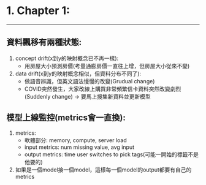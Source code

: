 # 1. Chapter 1:
----
## 資料飄移有兩種狀態:
1. concept drift(x到y的映射概念已不再一樣):
    * 用房屋大小預測房價(考量通膨房價一直往上增，但房屋大小從來不變)
2. data drift(x到y的映射概念相似，但資料分布不同了):
    * 做語音辨識，但英文語法慢慢的改變(Grudual change)
    * COVID突然發生，大家改線上購買非常頻繁信卡資料突然改變劇烈(Suddenly change) -> 要馬上搜集新資料並更新模型

## 模型上線監控(metrics會一直換):
1. metrics:
    * 軟體部分: memory, compute, server load
    * input metrics: num missing value, avg input 
    * output metrics: time user switches to pick tags(可能一開始的標籤不是他要的)
2. 如果是一個model接一個model，這樣每一個model的output都要有自己的metrics






